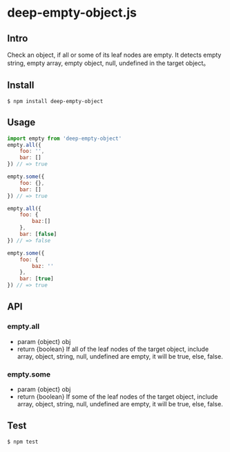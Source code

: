 # deep-empty-object.js
## Intro
Check an object, if all or some of its leaf nodes are empty. It detects empty string, empty array, empty object, null, undefined in the target object。

## Install
```
$ npm install deep-empty-object
```

## Usage
```javascript
import empty from 'deep-empty-object'
empty.all({
    foo: '',
    bar: []
}) // => true

empty.some({
    foo: {},
    bar: []
}) // => true

empty.all({
    foo: {
        baz:[]
    },
    bar: [false]
}) // => false

empty.some({
    foo: {
        baz: ''
    },
    bar: [true]
}) // => true
```

## API
### empty.all
- param {object} obj
- return {boolean} If all of the leaf nodes of the target object, include array, object, string, null, undefined are empty, it will be true, else, false.

### empty.some
- param {object} obj
- return {boolean} If some of the leaf nodes of the target object, include array, object, string, null, undefined are empty, it will be true, else, false.

## Test
```
$ npm test
```
